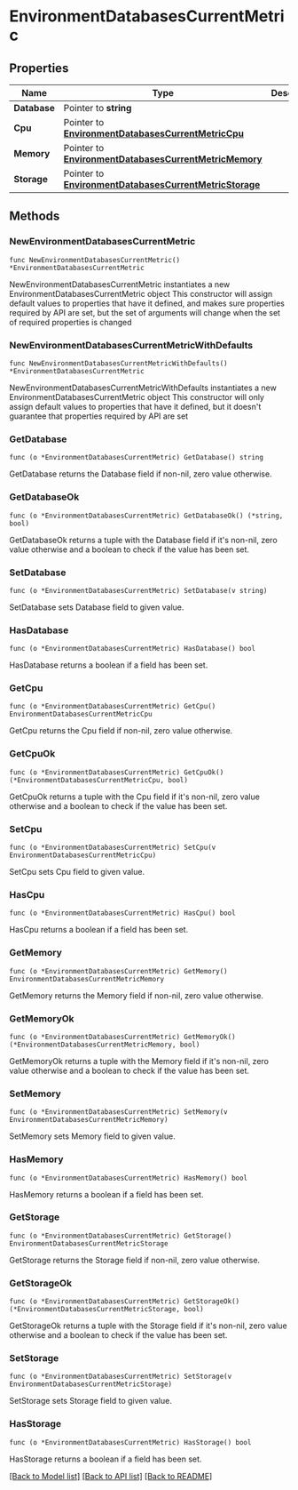 # EnvironmentDatabasesCurrentMetric

## Properties

Name | Type | Description | Notes
------------ | ------------- | ------------- | -------------
**Database** | Pointer to **string** |  | [optional] 
**Cpu** | Pointer to [**EnvironmentDatabasesCurrentMetricCpu**](EnvironmentDatabasesCurrentMetricCpu.md) |  | [optional] 
**Memory** | Pointer to [**EnvironmentDatabasesCurrentMetricMemory**](EnvironmentDatabasesCurrentMetricMemory.md) |  | [optional] 
**Storage** | Pointer to [**EnvironmentDatabasesCurrentMetricStorage**](EnvironmentDatabasesCurrentMetricStorage.md) |  | [optional] 

## Methods

### NewEnvironmentDatabasesCurrentMetric

`func NewEnvironmentDatabasesCurrentMetric() *EnvironmentDatabasesCurrentMetric`

NewEnvironmentDatabasesCurrentMetric instantiates a new EnvironmentDatabasesCurrentMetric object
This constructor will assign default values to properties that have it defined,
and makes sure properties required by API are set, but the set of arguments
will change when the set of required properties is changed

### NewEnvironmentDatabasesCurrentMetricWithDefaults

`func NewEnvironmentDatabasesCurrentMetricWithDefaults() *EnvironmentDatabasesCurrentMetric`

NewEnvironmentDatabasesCurrentMetricWithDefaults instantiates a new EnvironmentDatabasesCurrentMetric object
This constructor will only assign default values to properties that have it defined,
but it doesn't guarantee that properties required by API are set

### GetDatabase

`func (o *EnvironmentDatabasesCurrentMetric) GetDatabase() string`

GetDatabase returns the Database field if non-nil, zero value otherwise.

### GetDatabaseOk

`func (o *EnvironmentDatabasesCurrentMetric) GetDatabaseOk() (*string, bool)`

GetDatabaseOk returns a tuple with the Database field if it's non-nil, zero value otherwise
and a boolean to check if the value has been set.

### SetDatabase

`func (o *EnvironmentDatabasesCurrentMetric) SetDatabase(v string)`

SetDatabase sets Database field to given value.

### HasDatabase

`func (o *EnvironmentDatabasesCurrentMetric) HasDatabase() bool`

HasDatabase returns a boolean if a field has been set.

### GetCpu

`func (o *EnvironmentDatabasesCurrentMetric) GetCpu() EnvironmentDatabasesCurrentMetricCpu`

GetCpu returns the Cpu field if non-nil, zero value otherwise.

### GetCpuOk

`func (o *EnvironmentDatabasesCurrentMetric) GetCpuOk() (*EnvironmentDatabasesCurrentMetricCpu, bool)`

GetCpuOk returns a tuple with the Cpu field if it's non-nil, zero value otherwise
and a boolean to check if the value has been set.

### SetCpu

`func (o *EnvironmentDatabasesCurrentMetric) SetCpu(v EnvironmentDatabasesCurrentMetricCpu)`

SetCpu sets Cpu field to given value.

### HasCpu

`func (o *EnvironmentDatabasesCurrentMetric) HasCpu() bool`

HasCpu returns a boolean if a field has been set.

### GetMemory

`func (o *EnvironmentDatabasesCurrentMetric) GetMemory() EnvironmentDatabasesCurrentMetricMemory`

GetMemory returns the Memory field if non-nil, zero value otherwise.

### GetMemoryOk

`func (o *EnvironmentDatabasesCurrentMetric) GetMemoryOk() (*EnvironmentDatabasesCurrentMetricMemory, bool)`

GetMemoryOk returns a tuple with the Memory field if it's non-nil, zero value otherwise
and a boolean to check if the value has been set.

### SetMemory

`func (o *EnvironmentDatabasesCurrentMetric) SetMemory(v EnvironmentDatabasesCurrentMetricMemory)`

SetMemory sets Memory field to given value.

### HasMemory

`func (o *EnvironmentDatabasesCurrentMetric) HasMemory() bool`

HasMemory returns a boolean if a field has been set.

### GetStorage

`func (o *EnvironmentDatabasesCurrentMetric) GetStorage() EnvironmentDatabasesCurrentMetricStorage`

GetStorage returns the Storage field if non-nil, zero value otherwise.

### GetStorageOk

`func (o *EnvironmentDatabasesCurrentMetric) GetStorageOk() (*EnvironmentDatabasesCurrentMetricStorage, bool)`

GetStorageOk returns a tuple with the Storage field if it's non-nil, zero value otherwise
and a boolean to check if the value has been set.

### SetStorage

`func (o *EnvironmentDatabasesCurrentMetric) SetStorage(v EnvironmentDatabasesCurrentMetricStorage)`

SetStorage sets Storage field to given value.

### HasStorage

`func (o *EnvironmentDatabasesCurrentMetric) HasStorage() bool`

HasStorage returns a boolean if a field has been set.


[[Back to Model list]](../README.md#documentation-for-models) [[Back to API list]](../README.md#documentation-for-api-endpoints) [[Back to README]](../README.md)


